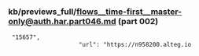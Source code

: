 ### kb/previews_full/flows__time-first__master-only@auth.har.part046.md (part 002)

```md
 "15657",
                    "url": "https://n958200.alteg.io
```

```
